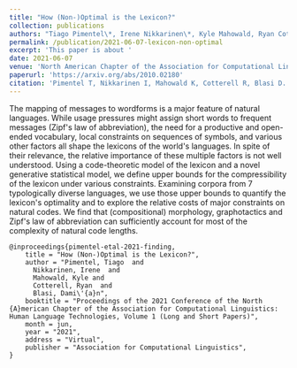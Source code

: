 ```yaml
---
title: "How (Non-)Optimal is the Lexicon?"
collection: publications
authors: "Tiago Pimentel\*, Irene Nikkarinen\*, Kyle Mahowald, Ryan Cotterell, Damián Blasi"
permalink: /publication/2021-06-07-lexicon-non-optimal
excerpt: 'This paper is about '
date: 2021-06-07
venue: 'North American Chapter of the Association for Computational Linguistics'
paperurl: 'https://arxiv.org/abs/2010.02180'
citation: 'Pimentel T, Nikkarinen I, Mahowald K, Cotterell R, Blasi D. How (Non-)Optimal is the Lexicon?. In: Proceedings of the 2021 Conference of the North {A}merican Chapter of the Association for Computational Linguistics: Human Language Technologies, Volume 1 (Long and Short Papers), 2021 June.'
---
```


The mapping of messages to wordforms is a major feature of natural languages. While usage pressures might assign short words to frequent messages (Zipf's law of abbreviation), the need for a productive and open-ended vocabulary, local constraints on sequences of symbols, and various other factors all shape the lexicons of the world's languages.
In spite of their relevance, the relative importance of these multiple factors is not well understood. Using a code-theoretic model of the lexicon and a novel generative statistical model, we define upper bounds for the compressibility of the lexicon under various constraints. Examining corpora from 7 typologically diverse languages, we use those upper bounds to quantify the lexicon's optimality and to explore the relative costs of major constraints on natural codes. We find that (compositional) morphology, graphotactics and Zipf's law of abbreviation can sufficiently account for most of the complexity of natural code lengths.


```
@inproceedings{pimentel-etal-2021-finding,
    title = "How (Non-)Optimal is the Lexicon?",
    author = "Pimentel, Tiago  and
      Nikkarinen, Irene  and
      Mahowald, Kyle and
      Cotterell, Ryan  and
      Blasi, Dami\'{a}n",
    booktitle = "Proceedings of the 2021 Conference of the North {A}merican Chapter of the Association for Computational Linguistics: Human Language Technologies, Volume 1 (Long and Short Papers)",
    month = jun,
    year = "2021",
    address = "Virtual",
    publisher = "Association for Computational Linguistics",
}
```
